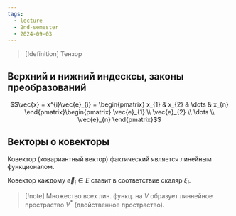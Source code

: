 ```yaml
---
tags:
  - lecture
  - 2nd-semester
  - 2024-09-03
---
```

> [!definition] Тензор
> 
## Верхний и нижний индесксы, законы преобразований

$$\vec{x} = x^{i}\vec{e}_{i} = \begin{pmatrix}
x_{1} & x_{2} & \dots & x_{n}
\end{pmatrix}\begin{pmatrix}
\vec{e}_{1} \\
\vec{e}_{2} \\
\dots \\
\vec{e}_{n}
\end{pmatrix}$$
## Векторы о ковекторы

Ковектор (ковариантный вектор) фактический является линейным функционалом.

Ковектор каждому $\vec{e}_{i} \in E$ ставит в соответствие скаляр $\xi_{i}$.

> [!note] Множество всех лин. функц. на $V$ образует линнейное простраство $V^{*}$ (двойственное простраство).


